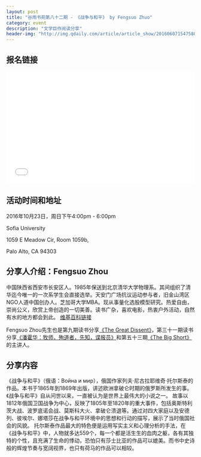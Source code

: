 ```yaml
---
layout: post
title: "谷雨书苑第八十二期 - 《战争与和平》 by Fengsuo Zhuo"
category: event
description: "文学巨作阅读分享"
header-img: "http://img.qdaily.com/article/article_show/201606071547580yKbIoerHAZtvWNw.jpg?imageMogr2/auto-orient/thumbnail/!755x450r/gravity/Center/crop/755x450/quality/85/format/jpg/ignore-error/1"
---
```


## 报名链接
<div style="width:100%; text-align:left;" ><iframe src="//eventbrite.com/tickets-external?eid=28712848904&ref=etckt" frameborder="0" height="300" width="100%" vspace="0" hspace="0" marginheight="5" marginwidth="5" scrolling="auto" allowtransparency="true"></iframe></div>

## 活动时间和地址
2016年10月23日，周日下午4:00pm - 6:00pm

Sofia University 

1059 E Meadow Cir, Room 1059b,

Palo Alto, CA 94303

## 分享人介绍：Fengsuo Zhou

中国陕西省西安市长安区人。1985年保送到北京清华大学物理系。其间组织了清华迄今唯一的一次系学生会直接选举。天安门广场抗议运动参与者，旧金山湾区NGO人道中国创办人。芝加哥大学MBA。现从事量化选股模型研究。热爱自由，崇尚公义，欣赏上帝创造的一切美善。读书广杂，喜欢电影，热衷户外活动，自然有水的地方都会到此。
[维基百科链接](https://zh.wikipedia.org/zh/%E5%91%A8%E9%94%8B%E9%94%81) 

Fengsuo Zhou先生也是第九期读书分享[《The Great Dissent》](http://www.valleyrain.org/event/2015/05/31/the-great-dissent/)，第三十一期读书分享[《潘霍华：牧师，殉道者，先知，谍报员》](http://www.valleyrain.org/event/2015/11/01/Bonheoffer-Pastor-Martyr-Prophet-Spy/)和第五十三期[《The Big Short》](http://www.valleyrain.org/event/2016/04/03/the-big-short/)的主讲人。

## 分享内容
《战争与和平》（俄语：Война и мир），俄国作家列夫·尼古拉耶维奇·托尔斯泰的作品。本书于1865年到1869年出版，讲述欧洲拿破仑时期的俄罗斯所发生的事。《战争与和平》自从问世以来，一直被认为是世界上最伟大的小说之一。
故事以1812年俄国卫国战争为中心，反映了1805年至1820年的重大事件，包括奥斯特利茨大战、波罗底诺会战、莫斯科大火、拿破仑溃退等。通过对四大家庭以及安德列、彼埃尔、娜塔莎在战争与和平环境中的思想和行动的描写，展示了当时俄国社会的风貌。
托尔斯泰作品最大的特色便是运用写实主义和心理分析的手法，在《战争与和平》中，人物就多达559个，每一个都是活生生的血肉之躯，各有其独特的个性，且充满了生命的悸动，恐怕只有莎士比亚的作品可以媲美。而书中史诗般的辉煌节奏与宽阔视界，也只有荷马的作品可以相较。
